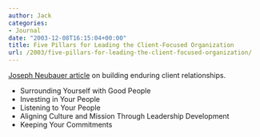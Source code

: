```yaml
---
author: Jack
categories:
- Journal
date: "2003-12-08T16:15:04+00:00"
title: Five Pillars for Leading the Client-Focused Organization
url: /2003/five-pillars-for-leading-the-client-focused-organization/
---
```


[Joseph Neubauer article][1] on building enduring client relationships.
  


  * Surrounding Yourself with Good People
  * Investing in Your People
  * Listening to Your People
  * Aligning Culture and Mission Through Leadership Development
  * Keeping Your Commitments

 [1]: http://www.pfdf.org/leaderbooks/l2l/fall2003/neubauer.html "Five Pillars for Leading the Client-Focused Organization&#8212;Joseph Neubauer full-text article"